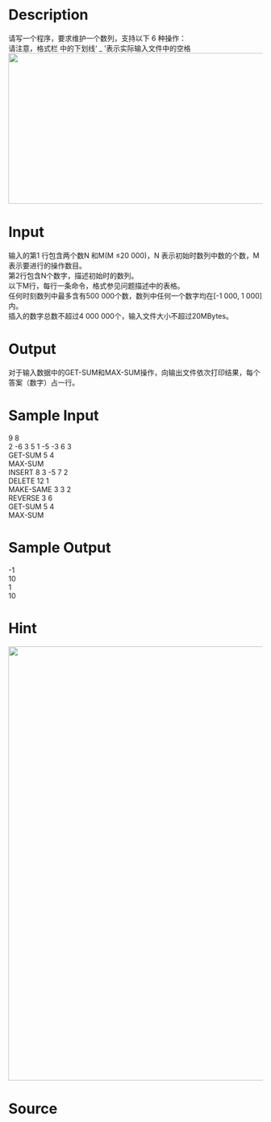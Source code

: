 
# Description

<div class="content"><div>请写一个程序，要求维护一个数列，支持以下 6 种操作：</div>
<div>请注意，格式栏 中的下划线‘ _ ’表示实际输入文件中的空格</div>
<div><img src="/source/bzoj/1500/img/aHR0cHM6Ly9seWRzeS5jb20vSnVkZ2VPbmxpbmUvdXBsb2FkLzIwMTgwMi8xMTEoMikucG5n.png" width="594" height="299" alt=""/></div></div>

# Input

<div class="content"><p>输入的第1 行包含两个数N 和M(M ≤20 000)，N 表示初始时数列中数的个数，M表示要进行的操作数目。<br/>
第2行包含N个数字，描述初始时的数列。<br/>
以下M行，每行一条命令，格式参见问题描述中的表格。<br/>
任何时刻数列中最多含有500 000个数，数列中任何一个数字均在[-1 000, 1 000]内。<br/>
插入的数字总数不超过4 000 000个，输入文件大小不超过20MBytes。</p></div>

# Output

<div class="content"><p>对于输入数据中的GET-SUM和MAX-SUM操作，向输出文件依次打印结果，每个答案（数字）占一行。</p></div>

# Sample Input

<div class="content"><span class="sampledata">9 8<br/>
2 -6 3 5 1 -5 -3 6 3<br/>
GET-SUM 5 4<br/>
MAX-SUM<br/>
INSERT 8 3 -5 7 2<br/>
DELETE 12 1<br/>
MAKE-SAME 3 3 2<br/>
REVERSE 3 6<br/>
GET-SUM 5 4<br/>
MAX-SUM</span></div>

# Sample Output

<div class="content"><span class="sampledata">-1<br/>
10<br/>
1<br/>
10</span></div>

# Hint

<div class="content"><p></p><p><img src="/source/bzoj/1500/img/aHR0cHM6Ly9seWRzeS5jb20vSnVkZ2VPbmxpbmUvdXBsb2FkLzIwMTgwMi8yMigxKS5wbmc=.png" width="569" height="861" alt=""/></p><p></p></div>

# Source

<div class="content"><p><a href="problemset.php?search="></a></p></div>

